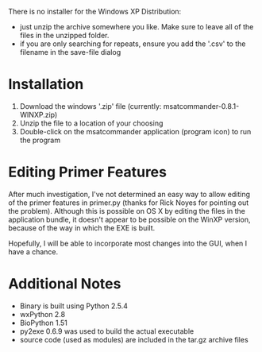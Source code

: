 There is no installer for the Windows XP Distribution:

  * just unzip the archive somewhere you like.  Make sure to leave all of the files in the unzipped folder.
  * if you are only searching for repeats, ensure you add the '.csv' to the filename in the save-file dialog

# Installation #

  1. Download the windows '.zip' file (currently:  msatcommander-0.8.1-WINXP.zip)
  1. Unzip the file to a location of your choosing
  1. Double-click on the msatcommander application (program icon) to run the program

# Editing Primer Features #

After much investigation, I've not determined an easy way to allow editing of the primer features in primer.py (thanks for Rick Noyes for pointing out the problem).  Although this is possible on OS X by editing the files in the application bundle, it doesn't appear to be possible on the WinXP version, because of the way in which the EXE is built.

Hopefully, I will be able to incorporate most changes into the GUI, when I have a chance.

# Additional Notes #
  * Binary is built using Python 2.5.4
  * wxPython 2.8
  * BioPython 1.51
  * py2exe 0.6.9 was used to build the actual executable
  * source code (used as modules) are included in the tar.gz archive files
